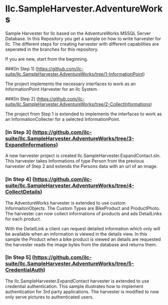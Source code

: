 # Ilc.SampleHarvester.AdventureWorks
Sample Harvester for Ilc based on the AdventureWorks MSSQL Server Database.
In this Repository you get a sample on how to write harvester for Ilc.
The different steps for creating harvester with different capabilities are seperated in the branches for this repository.

If you are new, start from the beginning.

###[In Step 1] (https://github.com/ilc-suite/Ilc.SampleHarvester.AdventureWorks/tree/1-InformationPoint)

The project implements the necessary interfaces to work as an InformationPoint Harvester for an Ilc System.

###[In Step 2] (https://github.com/ilc-suite/Ilc.SampleHarvester.AdventureWorks/tree/2-CollectInformations)

The project from Step 1 is extended to implements the interfaces to work as an InformationCollecter for a selected InformationPoint.

### [In Step 3] (https://github.com/ilc-suite/Ilc.SampleHarvester.AdventureWorks/tree/3-ExpandInformations)

A new harvester project is created Ilc.SampleHarvester.ExpandContact.sln.
This harvester takes Informations of type Person from the previous harvester of Step 2 and 
extends the Persons data with an url of an image.

### [In Step 4] (https://github.com/ilc-suite/Ilc.SampleHarvester.AdventureWorks/tree/4-CollectDetails)

The AdventureWorks harvester is extended to use custom InformaitonObjects. 
The Custom Types are BikeProduct and ProductPhoto.
The harvester can now collect informations of products and ads DetailLinks for each product.

With the DetailLink a client can request detailed information which only will be available when
an information is viewed in the details view. 
In this sample the Product when a bike product is viewed an details are requested
the harvester reads the image bytes from the database and returns them.

### [In Step 5] (https://github.com/ilc-suite/Ilc.SampleHarvester.AdventureWorks/tree/5-CredentialAuth)

The Ilc.SampleHarvester.ExpandContact harvester is extended to use credential authentication. 
This sample illustrates how to implement authentication for 3rd party applications. 
The harvester is modified to now only serve pictures to authenticated users.
